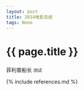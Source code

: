 ```yaml
---
layout: post
title: 2014电影总结 
tags: None 
---
```


{{ page.title }}
================

###
菲利普船长
``
测试
``

{% include references.md %}
